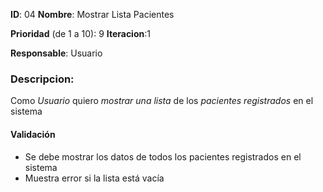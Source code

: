 **ID**: 04 
**Nombre**: Mostrar Lista Pacientes

**Prioridad** (de 1 a 10): 9 
**Iteracion**:1

**Responsable**: Usuario

### Descripcion:

Como *Usuario* quiero *mostrar una lista* de los *pacientes registrados* en el sistema

#### Validación 

* Se debe mostrar los datos de todos los pacientes registrados en el sistema
* Muestra error si la lista está vacía